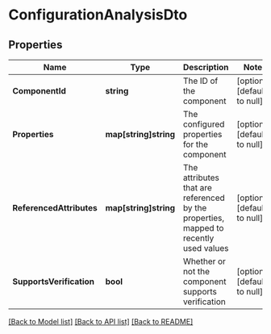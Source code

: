 # ConfigurationAnalysisDto

## Properties
Name | Type | Description | Notes
------------ | ------------- | ------------- | -------------
**ComponentId** | **string** | The ID of the component | [optional] [default to null]
**Properties** | **map[string]string** | The configured properties for the component | [optional] [default to null]
**ReferencedAttributes** | **map[string]string** | The attributes that are referenced by the properties, mapped to recently used values | [optional] [default to null]
**SupportsVerification** | **bool** | Whether or not the component supports verification | [optional] [default to null]

[[Back to Model list]](../README.md#documentation-for-models) [[Back to API list]](../README.md#documentation-for-api-endpoints) [[Back to README]](../README.md)

